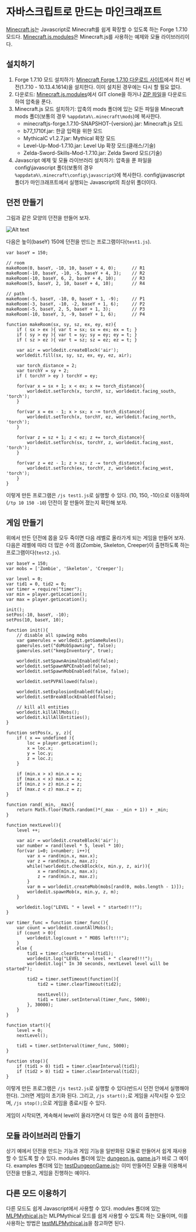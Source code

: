 # 자바스크립트로 만드는 마인크래프트

[Minecraft.js](https://github.com/bosornd/Minecraft.js)는 Javascript로 Minecraft를 쉽게 확장할 수 있도록 하는 Forge 1.7.10 모드다. [Minecraft.js.modules](https://github.com/bosornd/Minecraft.js.modules)은 Minecraft.js를 사용하는 예제와 모듈 라이브러리이다.

## 설치하기

1. Forge 1.7.10 모드 설치하기: [Minecraft Forge 1.7.10 다운로드 사이트](http://files.minecraftforge.net/maven/net/minecraftforge/forge/index_1.7.10.html)에서 최신 버전(1.7.10 - 10.13.4.1614)을 설치한다. 이미 설치된 경우에는 다시 할 필요 없다.
2. 다운로드: [Minecraft.js.modules](https://github.com/bosornd/Minecraft.js.modules)에서 GIT clone을 하거나 [ZIP 파일](https://github.com/bosornd/Minecraft.js.modules/archive/master.zip)을 다운로드 하여 압축을 푼다.
3. Minecraft.js 모드 설치하기: 압축의 mods 폴더에 있는 모든 파일을 Minecraft mods 폴더(보통의 경우 ```%appdata%\.minecraft\mods```)에 복사한다.
    - minecraftjs-forge.1.7.10-SNAPSHOT-{version}.jar: Minecraft.js 모드
    - b77_1710f.jar: 한글 입력을 위한 모드
    - MythicalC v1.2.7.jar: Mythical 확장 모드
    - Level-Up-Mod-1.7.10.jar: Level Up 확장 모드(클래스/기술)
    - Zelda-Sword-Skills-Mod-1.7.10.jar: Zelda Sword 모드(기술)
4. Javascript 예제 및 모듈 라이브러리 설치하기: 압축을 푼 파일을 config\javascript 폴더(보통의 경우 ```%appdata%\.minecraft\config\javascript```)에 복사한다. config\javascript 폴더가 마인크래프트에서 실행되는 Javascript의 최상위 폴더이다.

## 던전 만들기

그림과 같은 모양의 던전을 만들어 보자.

![Alt text](/img/dungeon.png?raw=true "던전")

다음은 높이(baseY) 150에 던전을 만드는 프로그램이다(```test1.js```).
```
var baseY = 150;

// room
makeRoom(0, baseY, -10, 10, baseY + 4, 0);		// R1
makeRoom(-10, baseY, -10, -5, baseY + 4, 3);	// R2
makeRoom(-10, baseY, 6, 2, baseY + 4, 10);		// R3
makeRoom(5, baseY, 2, 10, baseY + 4, 10);		// R4

// path
makeRoom(-5, baseY, -10, 0, baseY + 1, -9);		// P1
makeRoom(-3, baseY, -10, -2, baseY + 1, 6);		// P2
makeRoom(-5, baseY, 2, 5, baseY + 1, 3);		// P3
makeRoom(-10, baseY, 3, -9, baseY + 1, 6);		// P4

function makeRoom(sx, sy, sz, ex, ey, ez){
	if ( sx > ex ){ var t = sx; sx = ex; ex = t; }
	if ( sy > ey ){ var t = sy; sy = ey; ey = t; }
	if ( sz > ez ){ var t = sz; sz = ez; ez = t; }
	
	var air = worldedit.createBlock('air');
	worldedit.fill(sx, sy, sz, ex, ey, ez, air);
	
	var torch_distance = 2;
	var torchY = sy + 2;
	if ( torchY > ey ) torchY = ey;
	
	for(var x = sx + 1; x < ex; x += torch_distance){
		worldedit.setTorch(x, torchY, sz, worldedit.facing_south, 'torch');
	}
	
	for(var x = ex - 1; x > sx; x -= torch_distance){
		worldedit.setTorch(x, torchY, ez, worldedit.facing_north, 'torch');
	}
	
	for(var z = sz + 1; z < ez; z += torch_distance){
		worldedit.setTorch(sx, torchY, z, worldedit.facing_east, 'torch');
	}
	
	for(var z = ez - 1; z > sz; z -= torch_distance){
		worldedit.setTorch(ex, torchY, z, worldedit.facing_west, 'torch');
	}
}
```

이렇게 만든 프로그램은 ```/js test1.js```로 실행할 수 있다. (10, 150, -10)으로 이동하여(```/tp 10 150 -10```) 던전이 잘 만들어 졌는지 확인해 보자.

## 게임 만들기

위에서 만든 던전에 몹을 모두 죽이면 다음 레벨로 올라가게 되는 게임을 만들어 보자.
다음은 레벨에 따라 더 많은 수의 몹(Zombie, Skeleton, Creeper)이 출현하도록 하는 프로그램이다(```test2.js```).

```
var baseY = 150;
var mobs = ['Zombie', 'Skeleton', 'Creeper'];

var level = 0;
var tid1 = 0, tid2 = 0;
var timer = require("timer");
var min = player.getLocation();
var max = player.getLocation();

init();
setPos(-10, baseY, -10);
setPos(10, baseY, 10);

function init(){
	// disable all spawing mobs
	var gamerules = worldedit.getGameRules();
	gamerules.set("doMobSpawning", false);
	gamerules.set("keepInventory", true);
	
	worldedit.setSpawnAnimalEnabled(false);
	worldedit.setSpawnNPCEnabled(false);
	worldedit.setSpawnMobEnabled(false, false);

	worldedit.setPVPAllowed(false);

	worldedit.setExplosionEnabled(false);
	worldedit.setBreakBlockEnabled(false);
	
	// kill all entities
	worldedit.killAllMobs();
	worldedit.killAllEntities();
}

function setPos(x, y, z){
	if ( x == undefined ){
		loc = player.getLocation();
		x = loc.x;
		y = loc.y;
		z = loc.z;
	}
	
	if (min.x > x) min.x = x;
	if (max.x < x) max.x = x;
	if (min.z > z) min.z = z;
	if (max.z < z) max.z = z;
}

function rand(_min, _max){
	return Math.floor(Math.random()*(_max - _min + 1)) + _min;
}

function nextLevel(){
	level ++;
	
	var air = worldedit.createBlock('air');
	var number = rand(level * 5, level * 10);
	for(var i=0; i<number; i++){
		var x = rand(min.x, max.x);
		var z = rand(min.z, max.z);
		while(!worldedit.checkBlock(x, min.y, z, air)){
			x = rand(min.x, max.x);
			z = rand(min.z, max.z);
		}
		var m = worldedit.createMob(mobs[rand(0, mobs.length - 1)]);
		worldedit.spawnMob(x, min.y, z, m);
	}
	
	worldedit.log("LEVEL " + level + " started!!!");
}

var timer_func = function timer_func(){
	var count = worldedit.countAllMobs();
	if (count > 0){
		worldedit.log(count + " MOBS left!!!");
	}
	else {
		tid1 = timer.clearInterval(tid1);
		worldedit.log("LEVEL " + level + " cleared!!!");
		worldedit.log(" In 30 seconds, nextLevel level will be started");
		
		tid2 = timer.setTimeout(function(){
			tid2 = timer.clearTimeout(tid2);
			
			nextLevel();
			tid1 = timer.setInterval(timer_func, 5000);
		}, 30000);
	}		
}

function start(){
	level = 0;
	nextLevel();
	
	tid1 = timer.setInterval(timer_func, 5000);
}

function stop(){
	if (tid1 > 0) tid1 = timer.clearInterval(tid1);
	if (tid2 > 0) tid2 = timer.clearInterval(tid2);
}
```

이렇게 만든 프로그램은 ```/js test2.js```로 실행할 수 있다(반드시 던전 안에서 실행해야 한다). 그러면 게임이 초기화 된다. 그리고, ```/js start();```로 게임을 시작시킬 수 있으며, ```/js stop();```으로 게임을 종료시킬 수 있다.

게임이 시작되면, 계속해서 level이 올라가면서 더 많은 수의 몹이 출현한다.

## 모듈 라이브러리 만들기

상기 예에서 던전을 만드는 기능과 게임 기능을 일반화된 모듈로 만들어서 쉽게 재사용할 수 있도록 할 수 있다.  modules 폴더에 있는 [dungeon.js](https://github.com/bosornd/Minecraft.js.modules/blob/master/modules/dungeon.js), [game.js](https://github.com/bosornd/Minecraft.js.modules/blob/master/modules/game.js)가 바로 그 예이다. examples 폴더에 있는 [testDungeonGame.js](https://github.com/bosornd/Minecraft.js.modules/blob/master/examples/testDungeonGame.js)는 이미 만들어진 모듈을 이용해서 던전을 만들고, 게임을 진행하는 예이다.

## 다른 모드 이용하기

다른 모드도 쉽게 Javascript에서 사용할 수 있다. modules 폴더에 있는 [MLPMythical.js](https://github.com/bosornd/Minecraft.js.modules/blob/master/modules/MLPMythical.js)는 MLPMythical 모드를 쉽게 사용할 수 있도록 하는 모듈이며, 이를 사용하는 방법은 [testMLPMythical.js](https://github.com/bosornd/Minecraft.js.modules/blob/master/examples/testMLPMythical.js)을 참고하면 된다.


